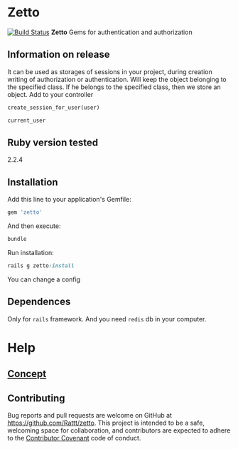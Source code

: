 # Zetto
[![Build Status](https://travis-ci.org/Rattt/zetto.svg?branch=develop)](https://travis-ci.org/Rattt/zetto) 
**Zetto** Gems for authentication and authorization

## Information on release

It can be used as storages of sessions in your project, during creation writing of authorization or authentication.
Will keep the object belonging to the specified class.
If he belongs to the specified class, then we store an object.
Add to your controller
```ruby 
create_session_for_user(user)
```
```ruby 
current_user
```

## Ruby version tested

2.2.4

## Installation

Add this line to your application's Gemfile:

```ruby
gem 'zetto'
```
And then execute:

```ruby
bundle
```

Run installation:

```ruby
rails g zetto:install
```

You can change a config

## Dependences

Only for `rails` framework. And you need `redis` db in your computer.

# Help

## [Concept](https://docs.google.com/document/d/1AGOqfECm_qLhpbPl75ssxHTLbZMRpd2-pYLfbDH67No)

## Contributing

Bug reports and pull requests are welcome on GitHub at https://github.com/Rattt/zetto. This project is intended to be a safe,
welcoming space for collaboration, and contributors are expected to adhere to the [Contributor Covenant](http://contributor-covenant.org) code of conduct.

